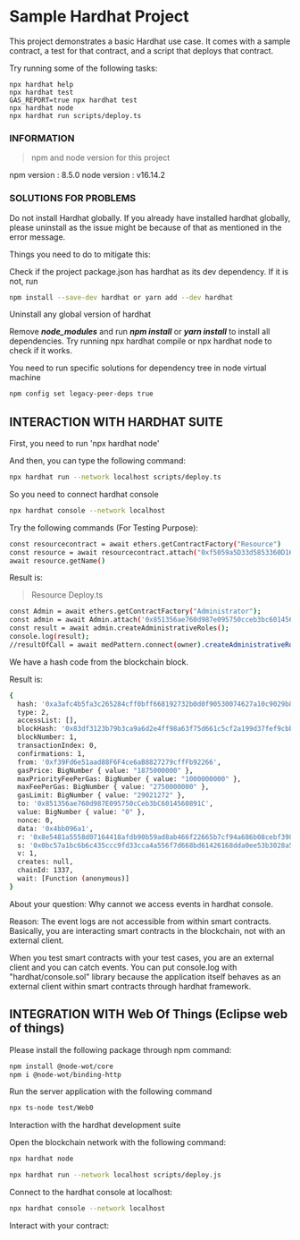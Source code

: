 # Sample Hardhat Project

This project demonstrates a basic Hardhat use case. It comes with a sample contract, a test for that contract, and a script that deploys that contract.

Try running some of the following tasks:

```shell
npx hardhat help
npx hardhat test
GAS_REPORT=true npx hardhat test
npx hardhat node
npx hardhat run scripts/deploy.ts
```


### INFORMATION

> npm and node version for this project

npm version : 8.5.0
node version : v16.14.2

### SOLUTIONS FOR PROBLEMS

Do not install Hardhat globally. If you already have installed hardhat globally, please uninstall as the issue might be because of that as mentioned in the error message.

Things you need to do to mitigate this:

Check if the project package.json has hardhat as its dev dependency. If it is not, run 
```bash
npm install --save-dev hardhat or yarn add --dev hardhat
```

Uninstall any global version of hardhat

Remove ***node_modules*** and run ***npm install*** or ***yarn install*** to install all dependencies.
Try running npx hardhat compile or npx hardhat node to check if it works.

You need to run specific solutions for dependency tree in node virtual machine

```bash
npm config set legacy-peer-deps true
``` 



## INTERACTION WITH HARDHAT SUITE

First, you need to run 'npx hardhat node'

And then, you can type the following command: 

```bash
npx hardhat run --network localhost scripts/deploy.ts
```

So you need to connect hardhat console

```bash
npx hardhat console --network localhost
```

Try the following commands (For Testing Purpose): 

```bash
const resourcecontract = await ethers.getContractFactory("Resource")
const resource = await resourcecontract.attach("0xf5059a5D33d5853360D16C683c16e67980206f36")
await resource.getName()
```

Result is: 

> Resource Deploy.ts

```bash
const Admin = await ethers.getContractFactory("Administrator");
const admin = await Admin.attach('0x851356ae760d987e095750cceb3bc6014560891c'); //contract address of Administrator
const result = await admin.createAdministrativeRoles();
console.log(result);
//resultOfCall = await medPattern.connect(owner).createAdministrativeRoles();
```

We have a hash code from the blockchain block.

Result is: 

```bash
{
  hash: '0xa3afc4b5fa3c265284cff0bff668192732b0d0f90530074627a10c9029b833ba',
  type: 2,
  accessList: [],
  blockHash: '0x83df3123b79b3ca9a6d2e4ff98a63f75d661c5cf2a199d37fef9cbb37e0243a9',
  blockNumber: 1,
  transactionIndex: 0,
  confirmations: 1,
  from: '0xf39Fd6e51aad88F6F4ce6aB8827279cffFb92266',
  gasPrice: BigNumber { value: "1875000000" },
  maxPriorityFeePerGas: BigNumber { value: "1000000000" },
  maxFeePerGas: BigNumber { value: "2750000000" },
  gasLimit: BigNumber { value: "29021272" },
  to: '0x851356ae760d987E095750cCeb3bC6014560891C',
  value: BigNumber { value: "0" },
  nonce: 0,
  data: '0x4bb096a1',
  r: '0x8e5481a5558d07164418afdb90b59ad8ab466f22665b7cf94a686b08cebf3989',
  s: '0x0bc57a1bc6b6c435ccc9fd33cca4a556f7d668bd61426168dda0ee53b3028a54',
  v: 1,
  creates: null,
  chainId: 1337,
  wait: [Function (anonymous)]
}
```

About your question: Why cannot we access events in hardhat console.

Reason: The event logs are not accessible from within smart contracts. Basically, you are interacting 
smart contracts in the blockchain, not with an external client.

When you test smart contracts with your test cases, you are an external client and you can catch events. You can put console.log with "hardhat/console.sol" library because the application itself behaves as an external client within smart contracts through hardhat framework.


## INTEGRATION WITH Web Of Things (Eclipse web of things)

Please install the following package through npm command: 

```bash
npm install @node-wot/core
npm i @node-wot/binding-http
```

Run the server application with the following command

```bash
npx ts-node test/Web0
```

Interaction with the hardhat development suite

Open the blockchain network with the following command: 

```bash
npx hardhat node
```

```bash
npx hardhat run --network localhost scripts/deploy.js
```

Connect to the hardhat console at localhost: 

```bash
npx hardhat console --network localhost
```

Interact with your contract: 




